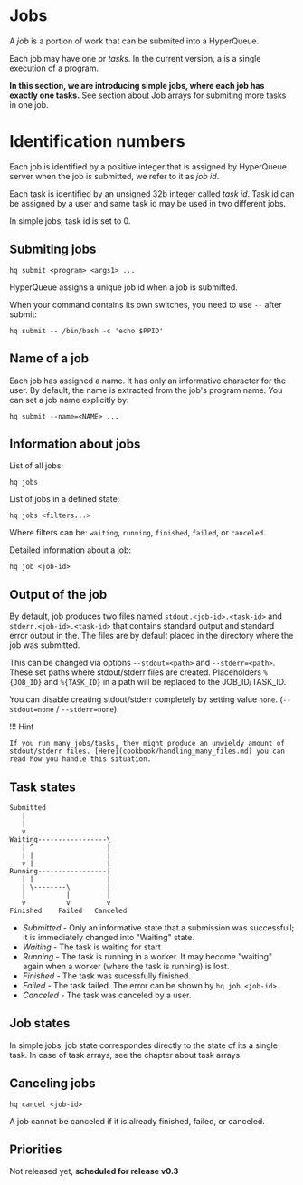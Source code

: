 
# Jobs

A *job* is a portion of work that can be submited into a HyperQueue.

Each job may have one or *tasks*. In the current version, a is a single execution of a program.

**In this section, we are introducing simple jobs, where each job has exactly one tasks.**
See section about Job arrays for submiting more tasks in one job.

# Identification numbers

Each job is identified by a positive integer that is assigned by HyperQueue server when the job is submitted, we refer to it as *job id*.

Each task is identified by an unsigned 32b integer called *task id*. Task id can be assigned by a user and same task id may be used in two different jobs.

In simple jobs, task id is set to 0.


## Submiting jobs

``hq submit <program> <args1> ...``

HyperQueue assigns a unique job id when a job is submitted.

When your command contains its own switches, you need to use ``--`` after submit:

``hq submit -- /bin/bash -c 'echo $PPID'``


## Name of a job

Each job has assigned a name. It has only an informative character for the user. By default, the name is extracted from the job's program name. You can set a job name explicitly by:

``hq submit --name=<NAME> ...``


## Information about jobs

List of all jobs:

``hq jobs``


List of jobs in a defined state:

``hq jobs <filters...>``

Where filters can be: ``waiting``, ``running``, ``finished``, ``failed``, or ``canceled``.

Detailed information about a job:

``hq job <job-id>``


## Output of the job

By default, job produces two files named ``stdout.<job-id>.<task-id>`` and ``stderr.<job-id>.<task-id>``
that contains standard output and standard error output in the.
The files are by default placed in the directory where the job was submitted.

This can be changed via options ``--stdout=<path>`` and ``--stderr=<path>``.
These set paths where stdout/stderr files are created. Placeholders
``%{JOB_ID}`` and ``%{TASK_ID}`` in a path will be replaced to the JOB_ID/TASK_ID.

You can disable creating stdout/stderr completely by setting value ``none``.
(``--stdout=none`` / ``--stderr=none``).


!!! Hint

    If you run many jobs/tasks, they might produce an unwieldy amount of stdout/stderr files. [Here](cookbook/handling_many_files.md) you can read how you handle this situation.

## Task states

```
Submitted
   |
   |
   v
Waiting-----------------\
   | ^                  |
   | |                  |
   v |                  |
Running-----------------|
   | |                  |
   | \--------\         |
   |          |         |
   v          v         v
Finished    Failed   Canceled
```

* *Submitted* - Only an informative state that a submission was successfull; it is immediately changed into "Waiting" state.
* *Waiting* - The task is waiting for start
* *Running* - The task is running in a worker. It may become "waiting" again when a worker (where the task is running) is lost.
* *Finished* - The task was sucessfully finished.
* *Failed* - The task failed. The error can be shown by ``hq job <job-id>``.
* *Canceled* -  The task was canceled by a user.


## Job states

In simple jobs, job state correspondes directly to the state of its a single task. In case of task arrays, see the chapter about task arrays.


## Canceling jobs

``hq cancel <job-id>``

A job cannot be canceled if it is already finished, failed, or canceled.



## Priorities

Not released yet, **scheduled for release v0.3**

